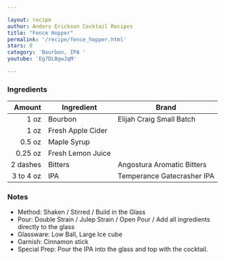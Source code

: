 ```yaml
---

layout: recipe
author: Anders Erickson Cocktail Recipes
title: "Fence Hopper"
permalink: '/recipe/fence_hopper.html'
stars: 0
category: 'Bourbon, IPA '
youtube: 'Eg7DLBgwJqM'

---
```


### Ingredients

| Amount  | Ingredient               | Brand                     |
| --------: | ----------------- | -------------------------- |
|      1 oz | Bourbon           | Elijah Craig Small Batch   |
|      1 oz | Fresh Apple Cider |
|    0.5 oz | Maple Syrup       |
|   0.25 oz | Fresh Lemon Juice |
|  2 dashes | Bitters           | Angostura Aromatic Bitters |
| 3 to 4 oz | IPA               | Temperance Gatecrasher IPA |

### Notes

- Method: Shaken / Stirred / Build in the Glass
- Pour: Double Strain / Julep Strain / Open Pour / Add all ingredients directly to the glass
- Glassware: Low Ball, Large Ice cube
- Garnish: Cinnamon stick
- Special Prep: Pour the IPA into the glass and top with the cocktail.

